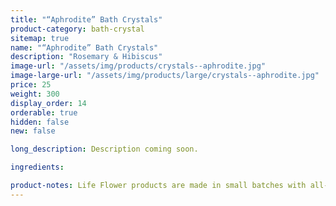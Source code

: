 ```yaml
---
title: "“Aphrodite” Bath Crystals"
product-category: bath-crystal
sitemap: true
name: "“Aphrodite” Bath Crystals"
description: "Rosemary & Hibiscus"
image-url: "/assets/img/products/crystals--aphrodite.jpg"
image-large-url: "/assets/img/products/large/crystals--aphrodite.jpg"
price: 25
weight: 300
display_order: 14
orderable: true
hidden: false
new: false

long_description: Description coming soon.

ingredients:

product-notes: Life Flower products are made in small batches with all-natural and boutique ingredients. Most orders are processed within 3 days of being placed.
---
```


